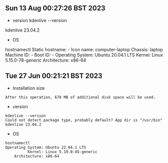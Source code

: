 ## Sun 13 Aug 00:27:26 BST 2023

* version
kdenlive --version

kdenlive 23.04.2


* OS

hostnamectl
   Static hostname: -
         Icon name: computer-laptop
           Chassis: laptop
        Machine ID: -
           Boot ID: -
  Operating System: Ubuntu 20.04.1 LTS
            Kernel: Linux 5.15.0-78-generic
      Architecture: x86-64



## Tue 27 Jun 00:21:21 BST 2023

* Installation size
```
After this operation, 678 MB of additional disk space will be used.
```
* version
```
kdenlive --version
Could not detect package type, probably default? App dir is "/usr/bin"
kdenlive 23.04.2
```
* OS
```
hostnamectl
Operating System: Ubuntu 22.04.1 LTS              
          Kernel: Linux 5.19.0-45-generic
    Architecture: x86-64
```

